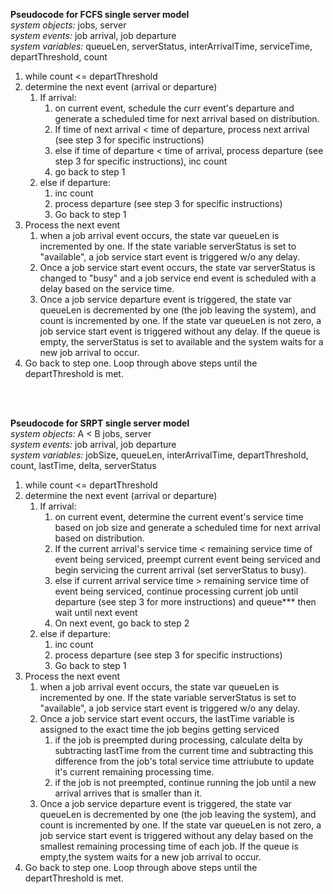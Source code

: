 **Pseudocode for FCFS single server model**
<br>
*system objects:*
jobs, server
<br>
*system events:*
job arrival, job departure
<br>
*system variables:* 
queueLen, serverStatus, interArrivalTime, serviceTime, departThreshold, count

1. while count <= departThreshold
2. determine the next event (arrival or departure)
      1. If arrival:
         1. on current event, schedule the curr event's departure and generate a scheduled time for next arrival based on distribution. 
         2. If time of next arrival < time of departure, process next arrival (see step 3 for specific instructions)
         3. else if time of departure < time of arrival, process departure (see step 3 for specific instructions), inc count
         4. go back to step 1
      2. else if departure:
         1. inc count
         2. process departure (see step 3 for specific instructions)
         3. Go back to step 1
3. Process the next event
   1. when a job arrival event occurs, the state var queueLen is incremented by one.
   If the state variable serverStatus is set to "available", a job service start event is triggered w/o any delay.
   2. Once a job service start event occurs, the state var serverStatus is changed to "busy"
   and a job service end event is scheduled with a delay based on the service time.
   3. Once a job service departure event is triggered, the state var queueLen is decremented by one (the job leaving the system), and count is incremented by one.
   If the state var queueLen is not zero, a job service start event is triggered without any delay.
   If the queue is empty, the serverStatus is set to available and the system waits for a new job arrival to occur. 
4. Go back to step one. Loop through above steps until the departThreshold is met. 

<br>
<br>
<!-- end of the list -->

**Pseudocode for SRPT single server model**
<br>
*system objects:*
A < B
jobs, server
<br>
*system events:*
job arrival, job departure
<br>
*system variables:* 
jobSize, queueLen, interArrivalTime, departThreshold, count, lastTime, delta, serverStatus

1. while count <= departThreshold
2. determine the next event (arrival or departure)
      1. If arrival:
         1. on current event, determine the current event's service time based on job size and generate a scheduled time for next arrival based on distribution. 
         2. If the current arrival's service time < remaining service time of event being serviced, preempt current event being serviced and begin servicing the current arrival (set serverStatus to busy).
         3. else if current arrival service time > remaining service time of event being serviced, continue processing current job until departure
            (see step 3 for more instructions) and queue*** then wait until next event
         4. On next event, go back to step 2
      2. else if departure:
         1. inc count
         2. process departure (see step 3 for specific instructions)
         3. Go back to step 1
3. Process the next event
   1. when a job arrival event occurs, the state var queueLen is incremented by one.
   If the state variable serverStatus is set to "available", a job service start event is triggered w/o any delay.
   2. Once a job service start event occurs, the lastTime variable is assigned to the exact time the job begins getting serviced
      1. if the job is preempted during processing, calculate delta by subtracting lastTime from the current time and subtracting this
      difference from the job's total service time attriubute to update it's current remaining processing time. 
      2. if the job is not preempted, continue running the job until a new arrival arrives that is smaller than it. 
   3. Once a job service departure event is triggered, the state var queueLen is decremented by one (the job leaving the system), and count is incremented by one.
   If the state var queueLen is not zero, a job service start event is triggered without any delay based on the smallest remaining processing time of each job.
   If the queue is empty,the system waits for a new job arrival to occur. 
4. Go back to step one. Loop through above steps until the departThreshold is met. 

